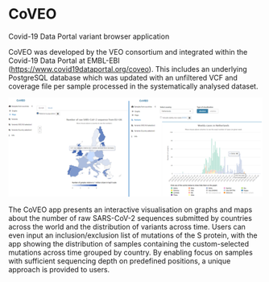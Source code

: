 # CoVEO
Covid-19 Data Portal variant browser application

CoVEO was developed by the VEO consortium and integrated within the Covid-19 Data Portal at EMBL-EBI (https://www.covid19dataportal.org/coveo). This includes an underlying PostgreSQL database which was updated with an unfiltered VCF and coverage file per sample processed in the systematically analysed dataset.

![screenshot](app/coveo_app_screenshot.png)


The CoVEO app presents an interactive visualisation on graphs and maps about the number of raw SARS-CoV-2 sequences submitted by countries across the world and the distribution of variants across time. Users can even input an inclusion/exclusion list of mutations of the S protein, with the app showing the distribution of samples containing the custom-selected mutations across time grouped by country. By enabling focus on samples with sufficient sequencing depth on predefined positions, a unique approach is provided to users.
